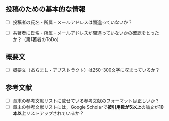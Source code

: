 

## 投稿のための基本的な情報
- [ ] 投稿者の氏名・所属・メールアドレスは間違っていないか？
- [ ] 共著者に氏名・所属・メールアドレスが間違っていないかの確認をとったか？（第1著者のToDo）


## 概要文
- [ ] 概要文（あらまし・アブストラクト）は250-300文字に収まっているか？

## 参考文献
- [ ] 章末の参考文献リストに載せている参考文献のフォーマットは正しいか？
- [ ] 章末の参考文献リストには，Google Scholarで**被引用数が5以上**の論文が**10本以上**リストアップされているか？
